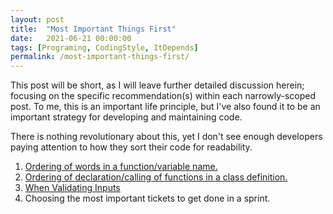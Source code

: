 ```yaml
---
layout: post
title:  "Most Important Things First"
date:   2021-06-21 00:00:00
tags: [Programing, CodingStyle, ItDepends]
permalink: /most-important-things-first/
---
```


This post will be short, as I will leave further detailed discussion herein; focusing on the specific recommendation(s) within each narrowly-scoped post.  To me, this is an important life principle, but I've also found it to be an important strategy for developing and maintaining code.

There is nothing revolutionary about this, yet I don't see enough developers paying attention to how they sort their code for readability.

1. [Ordering of words in a function/variable name.](/naming-conventions/)
2. [Ordering of declaration/calling of functions in a class definition.](/ordering-the-functions-in-your-class/)
3. [When Validating Inputs](/when-validating-inputs/)
3. Choosing the most important tickets to get done in a sprint.

<!-- I think this first started to dawn on me when a co-worker was asked me to alphabetize the keys in a object literal, and I thought to myself surely there is a better way.-->

<!--Ok, you might have heard before you should prioritize your tasks and work on importance, -->
